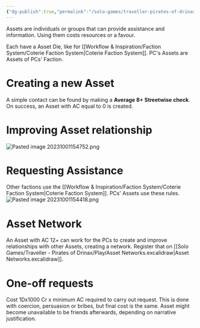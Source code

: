 ```yaml
---
{"dg-publish":true,"permalink":"/solo-games/traveller-pirates-of-drinax/play/factions/creating-and-managing-assets/"}
---
```


Assets are individuals or groups that can provide assistance and information. Using them costs resources or a favour.

Each have a Asset Die, like for [[Workflow & Inspiration/Faction System/Coterie Faction System\|Coterie Faction System]].
PC's Assets are Assets of PCs' Faction.
# Creating a new Asset
A simple contact can be found by making a **Average 8+ Streetwise  check**.
On success, an Asset with AC equal to 0 is created.
# Improving Asset relationship
![Pasted image 20231001154752.png](/img/user/z_Attachments/Pasted%20image%2020231001154752.png)

# Requesting Assistance
Other factions use the [[Workflow & Inspiration/Faction System/Coterie Faction System\|Coterie Faction System]]. PCs' Assets use these rules.
![Pasted image 20231001154418.png](/img/user/z_Attachments/Pasted%20image%2020231001154418.png)

# Asset Network
An Asset with AC 12+ can work for the PCs to create and improve relationships with other Assets, creating a network. Register that on [[Solo Games/Traveller - Pirates of Drinax/Play/Asset Networks.excalidraw\|Asset Networks.excalidraw]].

# One-off requests
Cost 1Dx1000 Cr x minimum AC required to carry out request.
This is done with coercion, persuasion or bribes, but final cost is the same. Asset might become unavailable to be friends afterwards, depending on narrative justification.